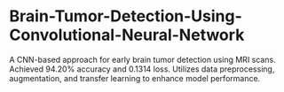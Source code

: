 # Brain-Tumor-Detection-Using-Convolutional-Neural-Network
A CNN-based approach for early brain tumor detection using MRI scans. Achieved 94.20% accuracy and 0.1314 loss. Utilizes data preprocessing, augmentation, and transfer learning to enhance model performance.
